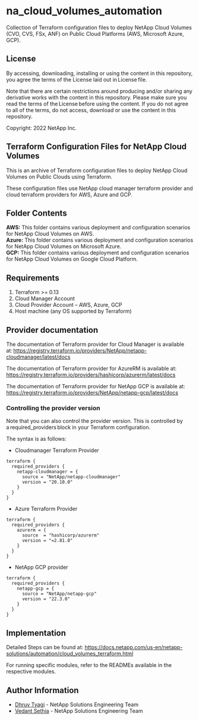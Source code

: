 # na_cloud_volumes_automation
Collection of Terraform configuration files to deploy NetApp Cloud Volumes (CVO, CVS, FSx, ANF) on Public Cloud Platforms (AWS, Microsoft Azure, GCP).

## License
By accessing, downloading, installing or using the content in this repository, you agree the terms of the License laid out in License file.

Note that there are certain restrictions around producing and/or sharing any derivative works with the content in this repository. Please make sure you read the terms of the License before using the content. If you do not agree to all of the terms, do not access, download or use the content in this repository.

Copyright: 2022 NetApp Inc.

## Terraform Configuration Files for NetApp Cloud Volumes
This is an archive of Terraform configuration files to deploy NetApp Cloud Volumes on Public Clouds using Terraform.

These configuration files use NetApp cloud manager terraform provider and cloud terraform providers for AWS, Azure and GCP.

## Folder Contents
**AWS:** This folder contains various deployment and configuration scenarios for NetApp Cloud Volumes on AWS.  
**Azure:** This folder contains various deployment and configuration scenarios for NetApp Cloud Volumes on Microsoft Azure.  
**GCP:** This folder contains various deployment and configuration scenarios for NetApp Cloud Volumes on Google Cloud Platform.

## Requirements
1. Terraform >= 0.13
2. Cloud Manager Account
3. Cloud Provider Account – AWS, Azure, GCP
4. Host machine (any OS supported by Terraform)

## Provider documentation
The documentation of Terraform provider for Cloud Manager is available at: https://registry.terraform.io/providers/NetApp/netapp-cloudmanager/latest/docs

The documentation of Terraform provider for AzureRM is available at: https://registry.terraform.io/providers/hashicorp/azurerm/latest/docs

The documentation of Terraform provider for NetApp GCP is available at: https://registry.terraform.io/providers/NetApp/netapp-gcp/latest/docs

### Controlling the provider version
Note that you can also control the provider version. This is controlled by a required_providers block in your Terraform configuration.

The syntax is as follows:

- Cloudmanager Terraform Provider
```
terraform {
  required_providers {
    netapp-cloudmanager = {
      source = "NetApp/netapp-cloudmanager"
      version = "20.10.0"
    }
  }
}
```

- Azure Terraform Provider
```
terraform {
  required_providers {
    azurerm = {
      source  = "hashicorp/azurerm"
      version = "=2.81.0"
    }
  }
}
```
- NetApp GCP provider
```
terraform {
  required_providers {
    netapp-gcp = {
      source = "NetApp/netapp-gcp"
      version = "22.3.0"
    }
  }
}
```

## Implementation

Detailed Steps can be found at: https://docs.netapp.com/us-en/netapp-solutions/automation/cloud_volumes_terraform.html

For running specific modules, refer to the READMEs available in the respective modules.

## Author Information

- [Dhruv Tyagi](mailto:dhruv.tyagi@netapp.com) - NetApp Solutions Engineering Team
- [Vedant Sethia](mailto:vedant.sethia@netapp.com) - NetApp Solutions Engineering Team

